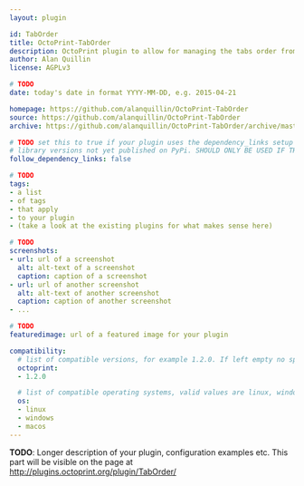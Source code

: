 ```yaml
---
layout: plugin

id: TabOrder
title: OctoPrint-TabOrder
description: OctoPrint plugin to allow for managing the tabs order from the UI
author: Alan Quillin
license: AGPLv3

# TODO
date: today's date in format YYYY-MM-DD, e.g. 2015-04-21

homepage: https://github.com/alanquillin/OctoPrint-TabOrder
source: https://github.com/alanquillin/OctoPrint-TabOrder
archive: https://github.com/alanquillin/OctoPrint-TabOrder/archive/master.zip

# TODO set this to true if your plugin uses the dependency_links setup parameter to include
# library versions not yet published on PyPi. SHOULD ONLY BE USED IF THERE IS NO OTHER OPTION!
follow_dependency_links: false

# TODO
tags:
- a list
- of tags
- that apply
- to your plugin
- (take a look at the existing plugins for what makes sense here)

# TODO
screenshots:
- url: url of a screenshot
  alt: alt-text of a screenshot
  caption: caption of a screenshot
- url: url of another screenshot
  alt: alt-text of another screenshot
  caption: caption of another screenshot
- ...

# TODO
featuredimage: url of a featured image for your plugin

compatibility:
  # list of compatible versions, for example 1.2.0. If left empty no specific version requirement will be assumed
  octoprint:
  - 1.2.0

  # list of compatible operating systems, valid values are linux, windows, macos, leaving empty defaults to all
  os:
  - linux
  - windows
  - macos
---
```


**TODO**: Longer description of your plugin, configuration examples etc. This part will be visible on the page at
http://plugins.octoprint.org/plugin/TabOrder/
